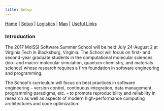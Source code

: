 ```yaml
---
title: Setup
---
```


[Home](README.html) | [Setup](Setup.html) | [Logistics](Logistics.html) | [Map](Map.html) | [Useful Links](Links.html)

### Introduction

The 2017 MolSSI Software Summer School will be held July 24-August 2 at
Virginia Tech in Blacksburg, Virginia. The School will focus on first- and
second-year graduate students in the computational molecular sciences (bio- and
macro-molecular simulation, quantum chemistry, and materials science) whose
research requires a firm foundation in software engineering and programming.

The School’s curriculum will focus on best practices in software engineering –
version control, continuous integration, data management, programming
paradigms, etc. – to promote reproducibility and reliability in research as
well as aspects of modern high-performance computing architectures and code
optimization.


